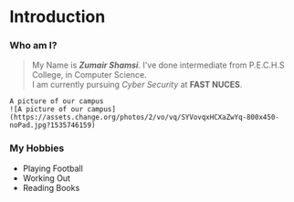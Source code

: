 # Introduction
### Who am I?
> My Name is ***Zumair Shamsi***. I've done intermediate from P.E.C.H.S College, in Computer Science.\
> I am currently pursuing _Cyber Security_ at **FAST NUCES**.
```
A picture of our campus
![A picture of our campus](https://assets.change.org/photos/2/vo/vq/SYVovqxHCXaZwYq-800x450-noPad.jpg?1535746159)
```
### My Hobbies
- Playing Football
- Working Out
- Reading Books
